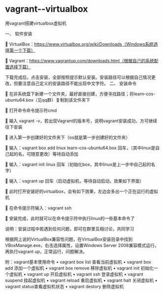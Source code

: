 # vagrant--virtualbox
用vagrant搭建virtualbox虚拟机

一、	软件安装

	VirtualBox：https://www.virtualbox.org/wiki/Downloads（Windows系统选择第一个下载）

 

	Vagrant：https://www.vagrantup.com/downloads.html（根据自己的系统配置选择下载）

 

下载完成后，点击安装，全部按照提示默认安装。安装路径可以根据自己情况更改，但要注意自己定义的安装路径不能出现中文字符。
二、	安装命令

	在非系统盘下新建一个文件夹，最好直接创建，方便寻找路径；将learn-cos-ubuntu64.box（见qq群）复制到该文件夹下

	打开命令命令提示符cmd

 

	输入 vagrant -v，若出现Vagrant的版本号，说明vagrant安装成功，方可继续往下安装

 

	进入第一步创建好的文件夹下（os就是第一步创建好的文件夹）

 

	输入：vagrant box add linux learn-cos-ubuntu64.box   回车，（其中linux是自己起的名，可随意更改）等待自动添加

	输入：vagrant init linux    回车（初始化box，其中linux是上一步中自己起的名字）

	输入：vagrant up   回车（启动虚拟机，等待自动启动，效果如下界面）

 

	此时打开安装好的virtualbox，会有如下效果，左边会多出一个正在运行的虚拟机

 

	在命令提示符输入：vagrant ssh

 

	安装完成，此时就可以在命令提示符中执行linux的一些基本命令了

说明：安装过程中若遇到任何问题，即可在群里互相讨论，共同学习

根据网上说的VirtualBox兼容性问题，在VirtualBox安装目录中找到VBoxManage.exe，右击选择属性，设置Windows Server 2008兼容模式运行。再执行vagrant up，正常运行，问题解决。





附：vagrant基本使用命令
•  vagrant box list 查看当前虚拟机
•  vagrant box add 添加一个虚拟机
•  vagrant box remove 移除虚拟机
•  vagrant init 初始化一个虚拟机
•  vagrant up 开启虚拟机
•  vagrant ssh 登录虚拟机
•  vagrant suspend 挂起虚拟机
•  vagrant reload 重启虚拟机
•  vagrant halt 关闭虚拟机
•  vagrant status查看虚拟机状态
•  vagrant destory 删除虚拟机　　
